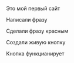 Это мой первый сайт

Написали фразу 

Сделали фразу красным

Создали живую кнопку

Кнопка функцианирует
